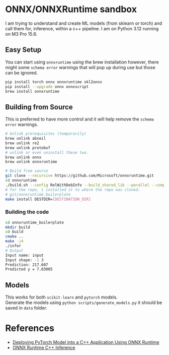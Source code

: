 # ONNX/ONNXRuntime sandbox
I am trying to understand and create ML models (from sklearn or torch) and call them for, inference, within a c++ pipeline. 
I am on Python 3.12 running on M3 Pro 15.6.

## Easy Setup
You can start using `onnxruntime` using the brew installation however, there might some `schema error` warnings that will pop up during use but those can be ignored.
```bash
pip install torch onnx onnxruntime skl2onnx
pip install --upgrade onnx onnxscript
brew install onnxruntime
```

## Building from Source
This is preferred to have more control and it will help remove the `schema error` warnings.
```bash
# Unlink prerequisites (temporarily)
brew unlink abseil
brew unlink re2
brew unlink protobuf
# unlink or even uninstall these two.
brew unlink onnx
brew unlink onnxruntime

# Build from source
git clone --recursive https://github.com/Microsoft/onnxruntime.git
cd onnxruntime
./build.sh --config RelWithDebInfo --build_shared_lib --parallel --compile_no_warning_as_error --skip_submodule_sync --cmake_extra_defines CMAKE_OSX_ARCHITECTURES=arm64 --use_vcpkg
# for the repo, i installed it to where the repo was cloned.
# git/onnxruntime_boilerplate
make install DESTDIR=[DESTINATION_DIR]
```

### Building the code
```bash
cd onnxruntime_boilerplate
mkdir build
cd build
cmake ..
make -j4
./infer
# Output
Input name: input
Input shape: -1 3 
Prediction: 217.607
Predicted y = 7.03005
```

## Models
This works for both `scikit-learn` and `pytorch` models.  
Generate the models using `python scripts/generate_models.py` it should be saved in `data` folder.


# References
* [Deploying PyTorch Model into a C++ Application Using ONNX Runtime](https://medium.com/@freshtechyy/deploying-pytorch-model-into-a-c-application-using-onnx-runtime-f9967406564b)
* [ONNX Runtime C++ Inference](https://leimao.github.io/blog/ONNX-Runtime-CPP-Inference/)